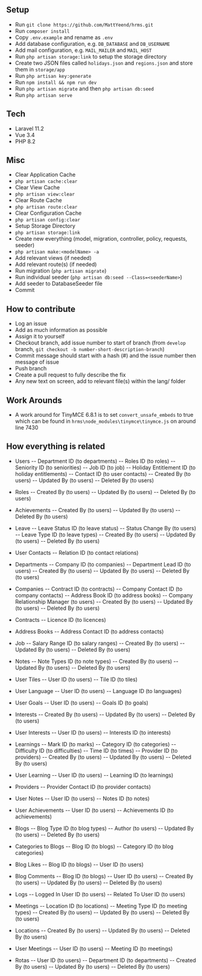 ## Setup

- Run `git clone https://github.com/MattYeend/hrms.git`
- Run `composer install`
- Copy `.env.example` and rename as `.env`
- Add database configuration, e.g. `DB_DATABASE` and `DB_USERNAME`
- Add mail configuration, e.g. `MAIL_MAILER` and `MAIL_HOST`
- Run `php artisan storage:link` to setup the storage directory
- Create two JSON files called `holidays.json` and `regions.json` and store them in `storage/app`
- Run `php artisan key:generate`
- Run `npm install && npm run dev`
- Run `php artisan migrate` and then `php artisan db:seed`
- Run `php artisan serve`

## Tech
- Laravel 11.2
- Vue 3.4
- PHP 8.2

## Misc
- Clear Application Cache
- `php artisan cache:clear`
- Clear View Cache
- `php artisan view:clear`
- Clear Route Cache 
- `php artisan route:clear`
- Clear Configuration Cache
- `php artisan config:clear`
- Setup Storage Directory
- `php artisan storage:link`
- Create new everything (model, migration, controller, policy, requests, seeder)
- `php artisan make:<modelName> -a`
- Add relevant views (if needed)
- Add relevant route(s) (if needed)
- Run migration (`php artisan migrate`)
- Run individual seeder (`php artisan db:seed --Class=<seederName>`)
- Add seeder to DatabaseSeeder file
- Commit

## How to contribute
- Log an issue
- Add as much information as possible
- Assign it to yourself
- Checkout branch, add issue number to start of branch (from `develop` branch, `git checkout -b number-short-description-branch`)
- Commit message should start with a hash (#) and the issue number then message of issue
- Push branch
- Create a pull request to fully describe the fix
- Any new text on screen, add to relevant file(s) within the lang/ folder

## Work Arounds
- A work around for TinyMCE 6.8.1 is to set `convert_unsafe_embeds` to true which can be found in `hrms\node_modules\tinymce\tinymce.js` on around line 7430 

## How everything is related
- Users
-- Department ID (to departments)
-- Roles ID (to roles)
-- Seniority ID (to seniorities)
-- Job ID (to job)
-- Holiday Entitlement ID (to holiday entitlements)
-- Contact ID (to user contacts)
-- Created By (to users)
-- Updated By (to users)
-- Deleted By (to users)

- Roles
-- Created By (to users)
-- Updated By (to users)
-- Deleted By (to users)

- Achievements
-- Created By (to users)
-- Updated By (to users)
-- Deleted By (to users)

- Leave
-- Leave Status ID (to leave status)
-- Status Change By (to users)
-- Leave Type ID (to leave types)
-- Created By (to users)
-- Updated By (to users)
-- Deleted By (to users)

- User Contacts
-- Relation ID (to contact relations)

- Departments
-- Company ID (to companies)
-- Department Lead ID (to users)
-- Created By (to users)
-- Updated By (to users)
-- Deleted By (to users)

- Companies
-- Contract ID (to contracts)
-- Company Contact ID (to company contacts)
-- Address Book ID (to address books)
-- Company Relationship Manager (to users)
-- Created By (to users)
-- Updated By (to users)
-- Deleted By (to users)

- Contracts
-- Licence ID (to licences)

- Address Books
-- Address Contact ID (to address contacts)

- Job
-- Salary Range ID (to salary ranges)
-- Created By (to users)
-- Updated By (to users)
-- Deleted By (to users)

- Notes
-- Note Types ID (to note types)
-- Created By (to users)
-- Updated By (to users)
-- Deleted By (to users)

- User Tiles
-- User ID (to users)
-- Tile ID (to tiles)

- User Language
-- User ID (to users)
-- Language ID (to languages)

- User Goals
-- User ID (to users)
-- Goals ID (to goals)

- Interests
-- Created By (to users)
-- Updated By (to users)
-- Deleted By (to users)

- User Interests
-- User ID (to users)
-- Interests ID (to interests)

- Learnings
-- Mark ID (to marks)
-- Category ID (to categories)
-- Difficulty ID (to difficulties)
-- Time ID (to times)
-- Provider ID (to providers)
-- Created By (to users)
-- Updated By (to users)
-- Deleted By (to users)

- User Learning
-- User ID (to users)
-- Learning ID (to learnings)

- Providers
-- Provider Contact ID (to provider contacts)

- User Notes
-- User ID (to users)
-- Notes ID (to notes)

- User Achievements
-- User ID (to users)
-- Achievements ID (to achievements)

- Blogs
-- Blog Type ID (to blog types)
-- Author (to users)
-- Updated By (to users)
-- Deleted By (to users)

- Categories to Blogs
-- Blog ID (to blogs)
-- Category ID (to blog categories)

- Blog Likes
-- Blog ID (to blogs)
-- User ID (to users)

- Blog Comments
-- Blog ID (to blogs)
-- User ID (to users)
-- Created By (to users)
-- Updated By (to users)
-- Deleted By (to users)

- Logs 
-- Logged In User ID (to users)
-- Related To User ID (to users)

- Meetings
-- Location ID (to locations)
-- Meeting Type ID (to meeting types)
-- Created By (to users)
-- Updated By (to users)
-- Deleted By (to users)

- Locations
-- Created By (to users)
-- Updated By (to users)
-- Deleted By (to users)

- User Meetings 
-- User ID (to users)
-- Meeting ID (to meetings)

- Rotas
-- User ID (to users)
-- Department ID (to departments)
-- Created By (to users)
-- Updated By (to users)
-- Deleted By (to users)